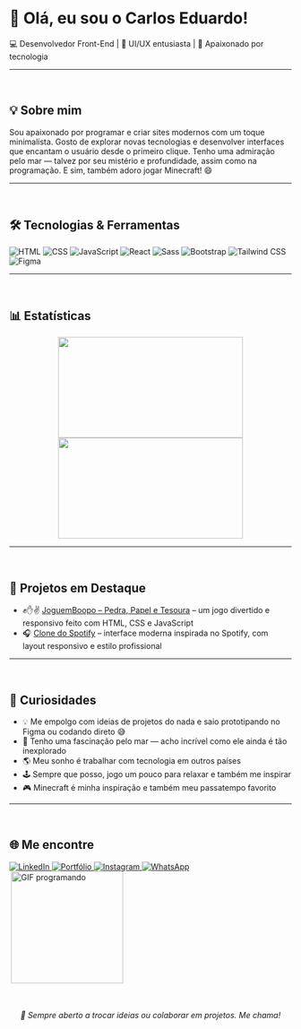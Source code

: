 # 👋 Olá, eu sou o Carlos Eduardo!

💻 Desenvolvedor Front-End | 🎨 UI/UX entusiasta | 🚀 Apaixonado por tecnologia

---
<br>

## 💡 Sobre mim
Sou apaixonado por programar e criar sites modernos com um toque minimalista. Gosto de explorar novas tecnologias e desenvolver interfaces que encantam o usuário desde o primeiro clique. Tenho uma admiração pelo mar — talvez por seu mistério e profundidade, assim como na programação. E sim, também adoro jogar Minecraft! 😄

---
<br>

## 🛠️ Tecnologias & Ferramentas  
![HTML](https://img.shields.io/badge/-HTML5-E34F26?style=flat&logo=html5&logoColor=white)
![CSS](https://img.shields.io/badge/-CSS3-1572B6?style=flat&logo=css3&logoColor=white)
![JavaScript](https://img.shields.io/badge/-JavaScript-F7DF1E?style=flat&logo=javascript&logoColor=black)
![React](https://img.shields.io/badge/React-%2320232a?style=flat&logo=react&logoColor=%2361DAFB)
![Sass](https://img.shields.io/badge/Sass-%23CC6699?style=flat&logo=sass&logoColor=white)
![Bootstrap](https://img.shields.io/badge/Bootstrap-%23563D7C?style=flat&logo=bootstrap&logoColor=white)
![Tailwind CSS](https://img.shields.io/badge/Tailwind_CSS-38B2AC?style=flat&logo=tailwind-css&logoColor=white)
![Figma](https://img.shields.io/badge/Figma-F24E1E?style=flat&logo=figma&logoColor=white)

---
<br>

## 📊 Estatísticas
<div align="center">

<img height="180em" width="330px" src="https://github-readme-stats.vercel.app/api?username=Carlos728293&show_icons=true&theme=default" />
<img height="180em" width="330px" src="https://github-readme-stats.vercel.app/api/top-langs/?username=Carlos728293&layout=compact&theme=default" />

</div>

---
<br>

## 🚀 Projetos em Destaque
- ✊✋✌️ [JoguemBoopo – Pedra, Papel e Tesoura](https://jokenpo-jogo.vercel.app/) – um jogo divertido e responsivo feito com HTML, CSS e JavaScript  
- 🎧 [Clone do Spotify](https://github.com/Carlos728293/spotify-clone) – interface moderna inspirada no Spotify, com layout responsivo e estilo profissional

---
<br>

## 📌 Curiosidades
- 💡 Me empolgo com ideias de projetos do nada e saio prototipando no Figma ou codando direto 😅  
- 🌊 Tenho uma fascinação pelo mar — acho incrível como ele ainda é tão inexplorado  
- 🌎 Meu sonho é trabalhar com tecnologia em outros países  
- 🕹️ Sempre que posso, jogo um pouco para relaxar e também me inspirar  
- 🎮 Minecraft é minha inspiração e também meu passatempo favorito

---
<br>

## 🌐 Me encontre
<div style="display: flex; justify-content: space-between; align-items: center; flex-wrap: wrap;">
  <div align="left">
    <a href="https://www.linkedin.com/in/carlos-eduardo-da-silva-5b157334b/" target="_blank">
      <img src="https://img.shields.io/badge/-LinkedIn-0A66C2?style=flat&logo=linkedin&logoColor=white" alt="LinkedIn">
    </a>
    <a href="https://seuportfolio.com" target="_blank">
      <img src="https://img.shields.io/badge/-Portfólio-000?style=flat&logo=firefox&logoColor=white" alt="Portfólio">
    </a>
    <a href="https://instagram.com/seu-usuario" target="_blank">
      <img src="https://img.shields.io/badge/-Instagram-E4405F?style=flat&logo=instagram&logoColor=white" alt="Instagram">
    </a>
    <a href="https://wa.me/5511999999999" target="_blank">
      <img src="https://img.shields.io/badge/-WhatsApp-25D366?style=flat&logo=whatsapp&logoColor=white" alt="WhatsApp">
    </a>
  </div>
  <div>
    <img 
      src="https://media3.giphy.com/media/OLPQ6z2hlHmwFc4Hso/giphy.gif" 
      width="200" 
      alt="GIF programando"
      align="right"
    >
  </div>
</div>

<br>
<br>
<p align="center"><i>💬 Sempre aberto a trocar ideias ou colaborar em projetos. Me chama!</i></p>
